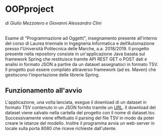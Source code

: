 # OOPproject
###### di Giulio Mezzotero e Giovanni Alessandro Clini

Esame di "Programmazione ad Oggetti", insegnamento presente all'interno del corso di Laurea triennale in Ingegneria Informatica e dell’Automazione presso l'Università Politecnica delle Marche, a.a. 2018/2019.
Il progetto presente nella repository consiste in un'applicazione Java basata sul framework Spring che restituisce tramite API REST GET o POST dati e analisi in formato JSON a partire da un dataset assegnatoci in formato TSV. Il progetto può essere compilato attraverso framework (ad es. Maven) che gestiscono l'importazione delle librerie Spring.

## Funzionamento all'avvio
L'applicazione, una volta lanciata, esegue il download di un dataset in formato TSV contenuto in un JSON fornito tramite un [URL](http://data.europa.eu/euodp/data/api/3/action/package_show?id=GeGKzwDc03b3j0olhD5DQ). Il download del dataset viene salvato nella cartella del progetto con il nome di dataset.tsv. Successivamente viene effettuato il parsing del file TSV in modo da poter creare le istanze del modello. Inoltre il programma avvia un web-server in locale sulla porta 8080 che riceve richieste dall'utente.


